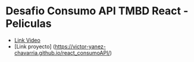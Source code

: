 # Desafio Consumo API TMBD React - Peliculas

- [Link Video](https://www.youtube.com/watch?v=xXHt1pa82Lo)
- [Link proyecto] (https://victor-yanez-chavarria.github.io/react_consumoAPI/)

